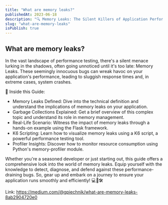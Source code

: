 ```yaml
---
title: "What are memory leaks?"
publishedAt: 2023-06-18
description: "🔍 Memory Leaks: The Silent Killers of Application Performance 🔍"
slug: "what-are-memory-leaks"
isPublish: true
---
```


## What are memory leaks?

In the vast landscape of performance testing, there's a silent menace lurking in the shadows, often going unnoticed until it's too late: Memory Leaks. These seemingly innocuous bugs can wreak havoc on your application's performance, leading to sluggish response times and, in extreme cases, system crashes.

📌 Inside this Guide:

- Memory Leaks Defined: Dive into the technical definition and understand the implications of memory leaks on your application.
- Garbage Collections Explained: Get a brief overview of this complex topic and understand its role in memory management.
- Real-Life Scenario: Witness the impact of memory leaks through a hands-on example using the Flask framework.
- K6 Scripting: Learn how to visualize memory leaks using a K6 script, a powerful performance testing tool.
- Profiler Insights: Discover how to monitor resource consumption using Python's memory-profiler module.

Whether you're a seasoned developer or just starting out, this guide offers a comprehensive look into the world of memory leaks. Equip yourself with the knowledge to detect, diagnose, and defend against these performance-draining bugs. So, gear up and embark on a journey to ensure your application runs smoothly and efficiently! 💻🐛🛠️

Link: https://medium.com/@gpiechnik/what-are-memory-leaks-8ab2904720e0
